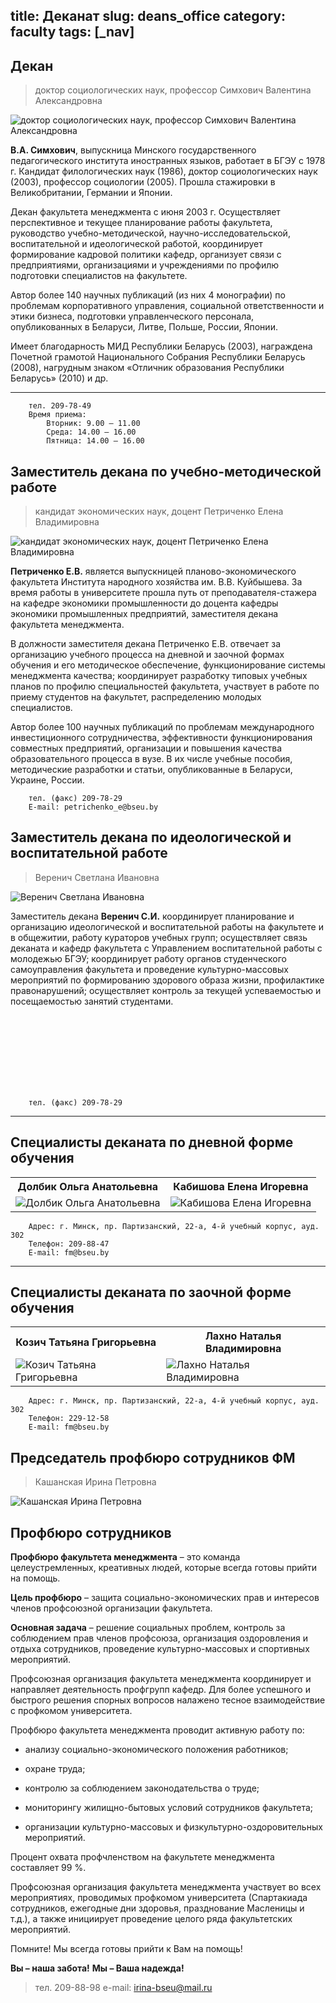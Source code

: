 title: Деканат
slug: deans_office
category: faculty
tags: [_nav]
---

Декан
-----
>доктор социологических наук, профессор Симхович Валентина Александровна         

<img src="/img/content/deans_office/simkhovich.jpg" class="leftimg" height alt="доктор социологических наук, профессор Симхович Валентина Александровна"/>
   



**В.А. Симхович**, выпускница Минского государственного педагогического института иностранных языков, работает в БГЭУ с 1978 г. Кандидат филологических наук (1986), доктор социологических наук (2003), профессор социологии (2005). Прошла стажировки в Великобритании, Германии и Японии.

Декан факультета менеджмента с июня 2003 г. Осуществляет перспективное и текущее планирование работы факультета, руководство учебно-методической, научно-исследовательской, воспитательной и идеологической работой, координирует формирование кадровой политики кафедр, организует связи с предприятиями, организациями и учреждениями по профилю подготовки специалистов на факультете.

Автор более 140 научных публикаций (из них 4 монографии) по проблемам корпоративного управления, социальной ответственности и этики бизнеса, подготовки управленческого персонала, опубликованных в Беларуси, Литве, Польше, России, Японии.

Имеет благодарность МИД Республики Беларусь (2003), награждена Почетной грамотой Национального Собрания Республики Беларусь (2008), нагрудным знаком «Отличник образования Республики Беларусь» (2010) и др.

---

        тел. 209-78-49
        Время приема:
            Вторник: 9.00 – 11.00
            Среда: 14.00 – 16.00
            Пятница: 14.00 – 16.00   







Заместитель декана по учебно-методической работе
------------------------------------------------

>кандидат экономических наук, доцент Петриченко Елена Владимировна      

<img src="/img/content/deans_office/petrichenko.jpg" class="leftimg" height alt="кандидат экономических наук, доцент Петриченко Елена Владимировна"/>

**Петриченко Е.В.** является выпускницей планово-экономического факультета Института народного хозяйства им. В.В. Куйбышева. За время работы в университете прошла путь от преподавателя-стажера на кафедре экономики промышленности до доцента кафедры экономики промышленных предприятий, заместителя декана факультета менеджмента.

В должности заместителя декана Петриченко Е.В. отвечает за организацию учебного процесса на дневной и заочной формах обучения и его методическое обеспечение, функционирование системы менеджмента качества; координирует разработку типовых учебных планов по профилю специальностей факультета, участвует в работе по приему студентов на факультет, распределению молодых специалистов.

Автор более 100 научных публикаций по проблемам международного инвестиционного сотрудничества, эффективности функционирования совместных предприятий, организации и повышения качества образовательного процесса в вузе. В их числе учебные пособия, методические разработки и статьи, опубликованные в Беларуси, Украине, России.

        тел. (факс) 209-78-29 
		E-mail: petrichenko_e@bseu.by      

   
Заместитель декана по идеологической и воспитательной работе
------------------------------------------------------------

>Веренич Светлана Ивановна   

<img src="/img/content/deans_office/verenich.jpg" class="leftimg" height alt="Веренич Светлана Ивановна"/>   


Заместитель декана **Веренич С.И.** координирует планирование и организацию  идеологической и воспитательной работы на факультете и в общежитии, работу кураторов учебных групп; осуществляет связь деканата и кафедр факультета с Управлением воспитательной работы с молодежью БГЭУ; координирует работу органов студенческого самоуправления    факультета и проведение    культурно-массовых мероприятий по формированию здорового образа жизни, профилактике правонарушений; осуществляет контроль за текущей успеваемостью и посещаемостью занятий студентами.     
   
  
<p><br/><br/><br/><br/><br/><br/><br/></p>   

   
        тел. (факс) 209-78-29
  

   
------------------------------------------------------------------------------------------------------------   

Специалисты деканата по дневной форме обучения
----------------------------------------------

<table>
<tr>
<th>Долбик Ольга Анатольевна</th><th>Кабишова Елена Игоревна  </th>
</tr>
<tr>
<td><img src="/img/content/deans_office/dolbik.jpg" class="deanimg" height alt="Долбик Ольга Анатольевна"/>  </td><td><img src="/img/content/deans_office/kabishova.jpg" class="deanimg" height alt="Кабишова Елена Игоревна"/>  </td>
</tr>
</table>
  
   
        Адрес: г. Минск, пр. Партизанский, 22-а, 4-й учебный корпус, ауд. 302
        Телефон: 209-88-47
        E-mail: fm@bseu.by


------------------------------------------------------------------------------------------------------------

Специалисты деканата по заочной форме обучения
----------------------------------------------

<table>
<tr>
<th>Козич Татьяна Григорьевна</th><th>Лахно Наталья Владимировна  </th>
</tr>
<tr>
<td><img src="/img/content/deans_office/kozich.jpg" class="deanimg" height alt="Козич Татьяна Григорьевна"/>  </td><td><img src="/img/content/deans_office/lahno.jpg" class="deanimg" height alt="Лахно Наталья Владимировна"/>    </td>
</tr>
</table>

        Адрес: г. Минск, пр. Партизанский, 22-а, 4-й учебный корпус, ауд. 302
        Телефон: 229-12-58
        E-mail: fm@bseu.by

Председатель профбюро сотрудников ФМ
------------------------------------

>Кашанская Ирина Петровна     

<img src="/img/content/deans_office/kashanskaya.jpg" class="leftimg" height alt="Кашанская Ирина Петровна"/>   



        

Профбюро сотрудников
--------------------

**Профбюро факультета менеджмента** – это команда целеустремленных, креативных людей, которые всегда готовы прийти на помощь.

**Цель профбюро** – защита социально-экономических прав и интересов членов профсоюзной организации факультета.

**Основная задача** – решение социальных проблем, контроль за соблюдением прав членов профсоюза, организация оздоровления и отдыха сотрудников, проведение культурно-массовых и спортивных мероприятий.

Профсоюзная организация факультета менеджмента координирует и направляет деятельность профгрупп кафедр. Для более успешного и быстрого решения спорных вопросов налажено тесное взаимодействие с профкомом университета.

Профбюро факультета менеджмента проводит активную работу по:

* анализу социально-экономического положения работников;

* охране труда;

* контролю за соблюдением законодательства о труде;

* мониторингу жилищно-бытовых условий сотрудников факультета;

* организации культурно-массовых и физкультурно-оздоровительных мероприятий.

Процент охвата профчленством на факультете менеджмента составляет 99 %.

Профсоюзная организация факультета менеджмента участвует во всех мероприятиях, проводимых профкомом университета (Спартакиада сотрудников, ежегодные дни здоровья, празднование Масленицы и т.д.), а также инициирует проведение целого ряда факультетских мероприятий.

Помните! Мы всегда готовы прийти к Вам на помощь!

**Вы – наша забота!**
**Мы – Ваша надежда!**


>тел. 209-88-98 e-mail: irina-bseu@mail.ru